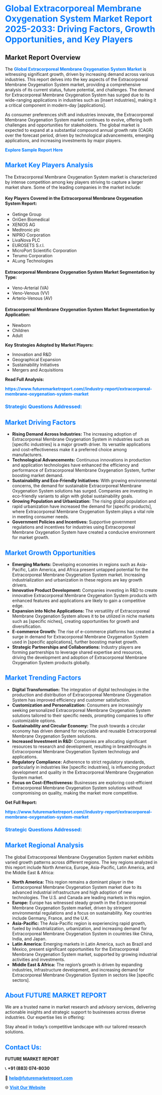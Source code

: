 <h1 style="color: #007BFF;">Global Extracorporeal Membrane Oxygenation System Market Report 2025-2033: Driving Factors, Growth Opportunities, and Key Players</h1>

<section id="overview">
<h2>Market Report Overview</h2>
<p>The <a href="https://www.futuremarketreport.com//industry-report/extracorporeal-membrane-oxygenation-system-market" style="color: #007BFF; text-decoration: none;"><strong>Global Extracorporeal Membrane Oxygenation System Market</strong></a> is witnessing significant growth, driven by increasing demand across various industries. This report delves into the key aspects of the Extracorporeal Membrane Oxygenation System market, providing a comprehensive analysis of its current status, future potential, and challenges. The demand for Extracorporeal Membrane Oxygenation System has surged due to its wide-ranging applications in industries such as [insert industries], making it a critical component in modern-day [applications].</p>
<p>As consumer preferences shift and industries innovate, the Extracorporeal Membrane Oxygenation System market continues to evolve, offering both challenges and opportunities for stakeholders. The global market is expected to expand at a substantial compound annual growth rate (CAGR) over the forecast period, driven by technological advancements, emerging applications, and increasing investments by major players.</p>
</section>

<section id="overview">
<p><a href="https://www.futuremarketreport.com//request-sample/reportId=64664" style="color: #007BFF; text-decoration: none;"><strong>Explore Sample Report Here</strong></a></p>
</section>

<section id="key-players">
<h2 style="color: #007BFF;">Market Key Players Analysis</h2>
<p>The Extracorporeal Membrane Oxygenation System market is characterized by intense competition among key players striving to capture a larger market share. Some of the leading companies in the market include:</p>
<h4>Key Players Covered in the Extracorporeal Membrane Oxygenation System Report:</h4>
<ul><li>Getinge Group</li><li>OriGen Biomedical</li><li>XENIOS AG</li><li>Medtronic plc</li><li>NIPRO Corporation</li><li>LivaNova PLC</li><li>EUROSETS S.r.l.</li><li>MicroPort Scientific Corporation</li><li>Terumo Corporation</li><li>ALung Technologies</li></ul>
<h4>Extracorporeal Membrane Oxygenation System Market Segmentation by Type:</h4>
<ul><li>Veno-Arterial (VA)</li><li>Veno-Venous (VV)</li><li>Arterio-Venous (AV)</li></ul>

<h4>Extracorporeal Membrane Oxygenation System Market Segmentation by Application:</h4>
<ul><li>Newborn</li><li>Children</li><li>Adult</li></ul>
<p><strong>Key Strategies Adopted by Market Players:</strong></p>
<ul>
<li>Innovation and R&D</li>
<li>Geographical Expansion</li>
<li>Sustainability Initiatives</li>
<li>Mergers and Acquisitions</li>
</ul>
</section>

<section>
<p><strong>Read Full Analysis: </strong></p><a href="https://www.futuremarketreport.com//industry-report/extracorporeal-membrane-oxygenation-system-market" style="color: #007BFF; text-decoration: none;"><strong>https://www.futuremarketreport.com//industry-report/extracorporeal-membrane-oxygenation-system-market</strong></a>
<h3 style="color: #007BFF;">Strategic Questions Addressed:</h3>
</section>

<section id="driving-factors">
<h2 style="color: #007BFF;">Market Driving Factors</h2>
<ul>
<li><strong>Rising Demand Across Industries:</strong> The increasing adoption of Extracorporeal Membrane Oxygenation System in industries such as [specific industries] is a major growth driver. Its versatile applications and cost-effectiveness make it a preferred choice among manufacturers.</li>
<li><strong>Technological Advancements:</strong> Continuous innovations in production and application technologies have enhanced the efficiency and performance of Extracorporeal Membrane Oxygenation System, further boosting market demand.</li>
<li><strong>Sustainability and Eco-Friendly Initiatives:</strong> With growing environmental concerns, the demand for sustainable Extracorporeal Membrane Oxygenation System solutions has surged. Companies are investing in eco-friendly variants to align with global sustainability goals.</li>
<li><strong>Growing Population and Urbanization:</strong> The rising global population and rapid urbanization have increased the demand for [specific products], where Extracorporeal Membrane Oxygenation System plays a vital role in meeting consumer needs.</li>
<li><strong>Government Policies and Incentives:</strong> Supportive government regulations and incentives for industries using Extracorporeal Membrane Oxygenation System have created a conducive environment for market growth.</li>
</ul>
</section>

<section id="growth-opportunities">
<h2 style="color: #007BFF;">Market Growth Opportunities</h2>
<ul>
<li><strong>Emerging Markets:</strong> Developing economies in regions such as Asia-Pacific, Latin America, and Africa present untapped potential for the Extracorporeal Membrane Oxygenation System market. Increasing industrialization and urbanization in these regions are key growth drivers.</li>
<li><strong>Innovative Product Development:</strong> Companies investing in R&D to create innovative Extracorporeal Membrane Oxygenation System products with enhanced features and applications are likely to gain a competitive edge.</li>
<li><strong>Expansion into Niche Applications:</strong> The versatility of Extracorporeal Membrane Oxygenation System allows it to be utilized in niche markets such as [specific niches], creating opportunities for growth and diversification.</li>
<li><strong>E-commerce Growth:</strong> The rise of e-commerce platforms has created a surge in demand for Extracorporeal Membrane Oxygenation System used in [specific applications], further boosting market growth.</li>
<li><strong>Strategic Partnerships and Collaborations:</strong> Industry players are forming partnerships to leverage shared expertise and resources, driving the development and adoption of Extracorporeal Membrane Oxygenation System products globally.</li>
</ul>
</section>

<section id="trending-factors">
<h2 style="color: #007BFF;">Market Trending Factors</h2>
<ul>
<li><strong>Digital Transformation:</strong> The integration of digital technologies in the production and distribution of Extracorporeal Membrane Oxygenation System has improved efficiency and customer satisfaction.</li>
<li><strong>Customization and Personalization:</strong> Consumers are increasingly seeking personalized Extracorporeal Membrane Oxygenation System solutions tailored to their specific needs, prompting companies to offer customizable options.</li>
<li><strong>Sustainability and Circular Economy:</strong> The push towards a circular economy has driven demand for recyclable and reusable Extracorporeal Membrane Oxygenation System solutions.</li>
<li><strong>Increased Investment in R&D:</strong> Companies are allocating significant resources to research and development, resulting in breakthroughs in Extracorporeal Membrane Oxygenation System technology and applications.</li>
<li><strong>Regulatory Compliance:</strong> Adherence to strict regulatory standards, particularly in industries like [specific industries], is influencing product development and quality in the Extracorporeal Membrane Oxygenation System market.</li>
<li><strong>Focus on Cost-Effectiveness:</strong> Businesses are exploring cost-efficient Extracorporeal Membrane Oxygenation System solutions without compromising on quality, making the market more competitive.</li>
</ul>
</section>

<section>
<p><strong>Get Full Report: </strong></p><a href="https://www.futuremarketreport.com//industry-report/extracorporeal-membrane-oxygenation-system-market" style="color: #007BFF; text-decoration: none;"><strong>https://www.futuremarketreport.com//industry-report/extracorporeal-membrane-oxygenation-system-market</strong></a>
<h3 style="color: #007BFF;">Strategic Questions Addressed:</h3>
</section>


<section id="regional-analysis">
<h2 style="color: #007BFF;">Market Regional Analysis</h2>
<p>The global Extracorporeal Membrane Oxygenation System market exhibits varied growth patterns across different regions. The key regions analyzed in this report include North America, Europe, Asia-Pacific, Latin America, and the Middle East & Africa:</p>
<ul>
<li><strong>North America:</strong> This region remains a dominant player in the Extracorporeal Membrane Oxygenation System market due to its advanced industrial infrastructure and high adoption of new technologies. The U.S. and Canada are leading markets in this region.</li>
<li><strong>Europe:</strong> Europe has witnessed steady growth in the Extracorporeal Membrane Oxygenation System market, driven by stringent environmental regulations and a focus on sustainability. Key countries include Germany, France, and the U.K.</li>
<li><strong>Asia-Pacific:</strong> The Asia-Pacific region is experiencing rapid growth, fueled by industrialization, urbanization, and increasing demand for Extracorporeal Membrane Oxygenation System in countries like China, India, and Japan.</li>
<li><strong>Latin America:</strong> Emerging markets in Latin America, such as Brazil and Mexico, present significant opportunities for the Extracorporeal Membrane Oxygenation System market, supported by growing industrial activities and investments.</li>
<li><strong>Middle East & Africa:</strong> The region’s growth is driven by expanding industries, infrastructure development, and increasing demand for Extracorporeal Membrane Oxygenation System in sectors like [specific sectors].</li>
</ul>
</section>

<footer>
<h2 style="color: #007BFF;">About FUTURE MARKET REPORT</h2>
<p>We are a trusted name in market research and advisory services, delivering actionable insights and strategic support to businesses across diverse industries. Our expertise lies in offering:</p>

<p>Stay ahead in today’s competitive landscape with our tailored research solutions.</p>

<h2 style="color: #007BFF;">Contact Us:</h2>
<p><strong>FUTURE MARKET REPORT</strong></p>
<p>📞 <strong>+91 (883) 074-8030</strong></p>
<p>📧 <strong><a href="mailto:help@futuremarketreport.com" style="color: #007BFF;">help@futuremarketreport.com</a></strong></p>
<p>🌐 <strong><a href="https://www.futuremarketreport.com/" style="color: #007BFF;">Visit Our Website</a></strong></p>
</footer>